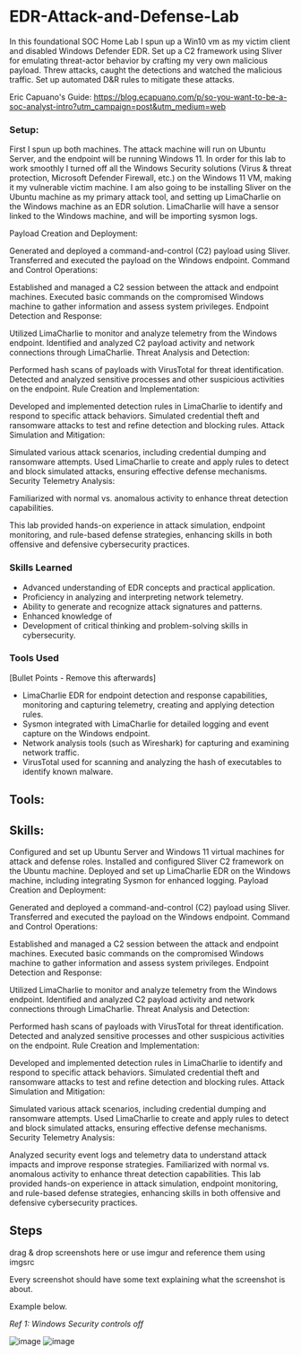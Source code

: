 # EDR-Attack-and-Defense-Lab

In this foundational SOC Home Lab I spun up a Win10 vm as my victim client and disabled Windows Defender EDR. Set up a C2 framework using Sliver for emulating threat-actor behavior by crafting my very own malicious payload. Threw attacks, caught the detections and watched the malicious traffic. Set up automated D&R rules to mitigate these attacks.

Eric Capuano's Guide: https://blog.ecapuano.com/p/so-you-want-to-be-a-soc-analyst-intro?utm_campaign=post&utm_medium=web

### Setup:

First I spun up both machines. The attack machine will run on Ubuntu Server, and the endpoint will be running Windows 11. In order for this lab to work smoothly I turned off all the Windows Security solutions (Virus & threat protection, Microsoft Defender Firewall, etc.) on the Windows 11 VM, making it my vulnerable victim machine. I am also going to be installing Sliver on the Ubuntu machine as my primary attack tool, and setting up LimaCharlie on the Windows machine as an EDR solution. LimaCharlie will have a sensor linked to the Windows machine, and will be importing sysmon logs.


Payload Creation and Deployment:

Generated and deployed a command-and-control (C2) payload using Sliver.
Transferred and executed the payload on the Windows endpoint.
Command and Control Operations:

Established and managed a C2 session between the attack and endpoint machines.
Executed basic commands on the compromised Windows machine to gather information and assess system privileges.
Endpoint Detection and Response:

Utilized LimaCharlie to monitor and analyze telemetry from the Windows endpoint.
Identified and analyzed C2 payload activity and network connections through LimaCharlie.
Threat Analysis and Detection:

Performed hash scans of payloads with VirusTotal for threat identification.
Detected and analyzed sensitive processes and other suspicious activities on the endpoint.
Rule Creation and Implementation:

Developed and implemented detection rules in LimaCharlie to identify and respond to specific attack behaviors.
Simulated credential theft and ransomware attacks to test and refine detection and blocking rules.
Attack Simulation and Mitigation:

Simulated various attack scenarios, including credential dumping and ransomware attempts.
Used LimaCharlie to create and apply rules to detect and block simulated attacks, ensuring effective defense mechanisms.
Security Telemetry Analysis:


Familiarized with normal vs. anomalous activity to enhance threat detection capabilities.

This lab provided hands-on experience in attack simulation, endpoint monitoring, and rule-based defense strategies, enhancing skills in both offensive and defensive cybersecurity practices.

### Skills Learned

- Advanced understanding of EDR concepts and practical application.
- Proficiency in analyzing and interpreting network telemetry.
- Ability to generate and recognize attack signatures and patterns.
- Enhanced knowledge of 
- Development of critical thinking and problem-solving skills in cybersecurity.

### Tools Used
[Bullet Points - Remove this afterwards]
- LimaCharlie EDR for endpoint detection and response capabilities,
monitoring and capturing telemetry, creating and applying detection rules.
- Sysmon integrated with LimaCharlie for detailed logging and event capture on the Windows endpoint.
- Network analysis tools (such as Wireshark) for capturing and examining network traffic.
- VirusTotal used for scanning and analyzing the hash of executables to identify known malware.

## Tools:




## Skills:

Configured and set up Ubuntu Server and Windows 11 virtual machines for attack and defense roles.
Installed and configured Sliver C2 framework on the Ubuntu machine.
Deployed and set up LimaCharlie EDR on the Windows machine, including integrating Sysmon for enhanced logging.
Payload Creation and Deployment:

Generated and deployed a command-and-control (C2) payload using Sliver.
Transferred and executed the payload on the Windows endpoint.
Command and Control Operations:

Established and managed a C2 session between the attack and endpoint machines.
Executed basic commands on the compromised Windows machine to gather information and assess system privileges.
Endpoint Detection and Response:

Utilized LimaCharlie to monitor and analyze telemetry from the Windows endpoint.
Identified and analyzed C2 payload activity and network connections through LimaCharlie.
Threat Analysis and Detection:

Performed hash scans of payloads with VirusTotal for threat identification.
Detected and analyzed sensitive processes and other suspicious activities on the endpoint.
Rule Creation and Implementation:

Developed and implemented detection rules in LimaCharlie to identify and respond to specific attack behaviors.
Simulated credential theft and ransomware attacks to test and refine detection and blocking rules.
Attack Simulation and Mitigation:

Simulated various attack scenarios, including credential dumping and ransomware attempts.
Used LimaCharlie to create and apply rules to detect and block simulated attacks, ensuring effective defense mechanisms.
Security Telemetry Analysis:

Analyzed security event logs and telemetry data to understand attack impacts and improve response strategies.
Familiarized with normal vs. anomalous activity to enhance threat detection capabilities.
This lab provided hands-on experience in attack simulation, endpoint monitoring, and rule-based defense strategies, enhancing skills in both offensive and defensive cybersecurity practices.

## Steps
drag & drop screenshots here or use imgur and reference them using imgsrc

Every screenshot should have some text explaining what the screenshot is about.

Example below.

*Ref 1: Windows Security controls off*

![image](https://github.com/user-attachments/assets/415b034b-db82-4da7-bdf9-88b55b2f52c3)
![image](https://github.com/user-attachments/assets/9d6597e1-a266-4ab8-8852-72c1754aeede)















